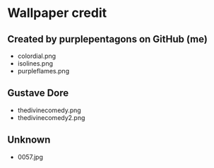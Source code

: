 # Wallpaper credit

## Created by purplepentagons on GitHub (me)
- colordial.png
- isolines.png
- purpleflames.png

## Gustave Dore
- thedivinecomedy.png
- thedivinecomedy2.png

## Unknown
- 0057.jpg